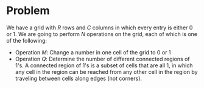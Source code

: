 # Problem

We have a grid with $R$ rows and $C$ columns in which every entry is either $0$ or $1$. We are going to perform $N$ operations on the grid, each of which is one of the following:

- Operation $M$: Change a number in one cell of the grid to $0$ or $1$
- Operation $Q$: Determine the number of different connected regions of $1$'s. A connected region of $1$'s is a subset of cells that are all $1$, in which any cell in the region can be reached from any other cell in the region by traveling between cells along edges (not corners).
